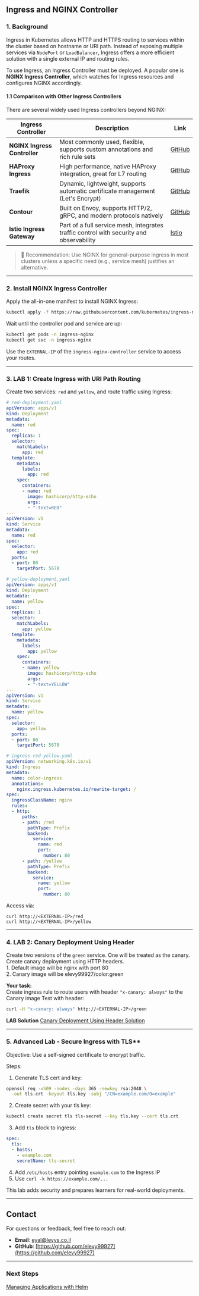 ## Ingress and NGINX Controller

### 1. Background

Ingress in Kubernetes allows HTTP and HTTPS routing to services within the cluster based on hostname or URI path. Instead of exposing multiple services via `NodePort` or `LoadBalancer`, Ingress offers a more efficient solution with a single external IP and routing rules.

To use Ingress, an Ingress Controller must be deployed. A popular one is **NGINX Ingress Controller**, which watches for Ingress resources and configures NGINX accordingly.

#### 1.1 Comparison with Other Ingress Controllers

There are several widely used Ingress controllers beyond NGINX:

| Ingress Controller           | Description                                                                             | Link                                                                                    |
| ---------------------------- | --------------------------------------------------------------------------------------- | --------------------------------------------------------------------------------------- |
| **NGINX Ingress Controller** | Most commonly used, flexible, supports custom annotations and rich rule sets            | [GitHub](https://github.com/kubernetes/ingress-nginx)                                   |
| **HAProxy Ingress**          | High performance, native HAProxy integration, great for L7 routing                      | [GitHub](https://github.com/jcmoraisjr/haproxy-ingress)                                 |
| **Traefik**                  | Dynamic, lightweight, supports automatic certificate management (Let's Encrypt)         | [GitHub](https://github.com/traefik/traefik)                                            |
| **Contour**                  | Built on Envoy, supports HTTP/2, gRPC, and modern protocols natively                    | [GitHub](https://github.com/projectcontour/contour)                                     |
| **Istio Ingress Gateway**    | Part of a full service mesh, integrates traffic control with security and observability | [Istio](https://istio.io/latest/docs/tasks/traffic-management/ingress/ingress-control/) |

> 📌 Recommendation: Use NGINX for general-purpose ingress in most clusters unless a specific need (e.g., service mesh) justifies an alternative.

---

### 2. Install NGINX Ingress Controller

Apply the all-in-one manifest to install NGINX Ingress:

```sh
kubectl apply -f https://raw.githubusercontent.com/kubernetes/ingress-nginx/controller-v1.9.1/deploy/static/provider/cloud/deploy.yaml
```

Wait until the controller pod and service are up:

```sh
kubectl get pods -n ingress-nginx
kubectl get svc -n ingress-nginx
```

Use the `EXTERNAL-IP` of the `ingress-nginx-controller` service to access your routes.

---

### 3. LAB 1: Create Ingress with URI Path Routing

Create two services: `red` and `yellow`, and route traffic using Ingress:

```yaml
# red-deployment.yaml
apiVersion: apps/v1
kind: Deployment
metadata:
  name: red
spec:
  replicas: 1
  selector:
    matchLabels:
      app: red
  template:
    metadata:
      labels:
        app: red
    spec:
      containers:
      - name: red
        image: hashicorp/http-echo
        args:
        - "-text=RED"
---
apiVersion: v1
kind: Service
metadata:
  name: red
spec:
  selector:
    app: red
  ports:
  - port: 80
    targetPort: 5678
```

```yaml
# yellow-deployment.yaml
apiVersion: apps/v1
kind: Deployment
metadata:
  name: yellow
spec:
  replicas: 1
  selector:
    matchLabels:
      app: yellow
  template:
    metadata:
      labels:
        app: yellow
    spec:
      containers:
      - name: yellow
        image: hashicorp/http-echo
        args:
        - "-text=YELLOW"
---
apiVersion: v1
kind: Service
metadata:
  name: yellow
spec:
  selector:
    app: yellow
  ports:
  - port: 80
    targetPort: 5678
```

```yaml
# ingress-red-yellow.yaml
apiVersion: networking.k8s.io/v1
kind: Ingress
metadata:
  name: color-ingress
  annotations:
    nginx.ingress.kubernetes.io/rewrite-target: /
spec:
  ingressClassName: nginx
  rules:
  - http:
      paths:
      - path: /red
        pathType: Prefix
        backend:
          service:
            name: red
            port:
              number: 80
      - path: /yellow
        pathType: Prefix
        backend:
          service:
            name: yellow
            port:
              number: 80
```

Access via:

```
curl http://<EXTERNAL-IP>/red
curl http://<EXTERNAL-IP>/yellow
```

---

### 4. LAB 2: Canary Deployment Using Header

Create two versions of the `green` service. One will be treated as the canary.
<BR>Create canary deployment using HTTP headers.
<BR>1. Default image will be nginx with port 80
<BR>2. Canary image will be elevy99927/color:green

**Your task:**
<BR>Create ingress rule to route users with header `"x-canary: always"` to the Canary image
Test with header:

```sh
curl -H "x-canary: always" http://<EXTERNAL-IP>/green
```


**LAB Solution**
<a href="https://github.com/elevy99927/k8s/tree/main/ingress/lab3-canary-with-header">Canary Deployment Using Header Solution</A>


---

### 5. Advanced Lab - Secure Ingress with TLS**

Objective: Use a self-signed certificate to encrypt traffic.

Steps:

1. Generate TLS cert and key:

```sh
openssl req -x509 -nodes -days 365 -newkey rsa:2048 \
  -out tls.crt -keyout tls.key -subj "/CN=example.com/O=example"
```

2. Create secret with your tls key:

```sh
kubectl create secret tls tls-secret --key tls.key --cert tls.crt
```

3. Add `tls` block to ingress:

```yaml
spec:
  tls:
  - hosts:
    - example.com
    secretName: tls-secret
```

4. Add `/etc/hosts` entry pointing `example.com` to the Ingress IP
5. Use `curl -k https://example.com/...`

This lab adds security and prepares learners for real-world deployments.

---
## **Contact**
For questions or feedback, feel free to reach out:
- **Email**: eyal@levys.co.il
- **GitHub**: [https://github.com/elevy99927](https://github.com/elevy99927)

---
### **Next Steps**
<A href="./Chapter-11.md">Managing Applications with Helm</A>